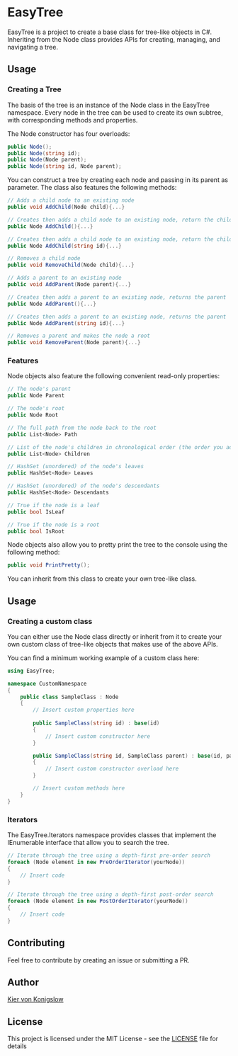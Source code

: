 # EasyTree

EasyTree is a project to create a base class for tree-like objects in C#. Inheriting from the Node class provides APIs for creating, managing, and navigating a tree.

## Usage

### Creating a Tree

The basis of the tree is an instance of the Node class in the EasyTree namespace. Every node in the tree can be used to create its own subtree, with corresponding methods and properties.

The Node constructor has four overloads:
```cs
public Node();
public Node(string id);
public Node(Node parent);
public Node(string id, Node parent);
```

You can construct a tree by creating each node and passing in its parent as parameter. The class also features the following methods:

```cs
// Adds a child node to an existing node
public void AddChild(Node child){...}

// Creates then adds a child node to an existing node, return the child
public Node AddChild(){...}

// Creates then adds a child node to an existing node, return the child
public Node AddChild(string id){...}

// Removes a child node
public void RemoveChild(Node child){...}

// Adds a parent to an existing node
public void AddParent(Node parent){...}

// Creates then adds a parent to an existing node, returns the parent
public Node AddParent(){...}

// Creates then adds a parent to an existing node, returns the parent
public Node AddParent(string id){...}

// Removes a parent and makes the node a root
public void RemoveParent(Node parent){...}
```

### Features

Node objects also feature the following convenient read-only properties:
```cs
// The node's parent
public Node Parent

// The node's root
public Node Root

// The full path from the node back to the root
public List<Node> Path

// List of the node's children in chronological order (the order you added them)
public List<Node> Children

// HashSet (unordered) of the node's leaves
public HashSet<Node> Leaves

// HashSet (unordered) of the node's descendants
public HashSet<Node> Descendants

// True if the node is a leaf
public bool IsLeaf

// True if the node is a root
public bool IsRoot
```

Node objects also allow you to pretty print the tree to the console using the following method:
```cs
public void PrintPretty();
```

You can inherit from this class to create your own tree-like class.

## Usage

### Creating a custom class

You can either use the Node class directly or inherit from it to create your own custom class of tree-like objects that makes use of the above APIs.

You can find a minimum working example of a custom class here:

```cs
using EasyTree;

namespace CustomNamespace
{
    public class SampleClass : Node
    {
        // Insert custom properties here
        
        public SampleClass(string id) : base(id)
        {
            // Insert custom constructor here
        }

        public SampleClass(string id, SampleClass parent) : base(id, parent)
        {
            // Insert custom constructor overload here
        }

        // Insert custom methods here
    }
}
```

### Iterators

The EasyTree.Iterators namespace provides classes that implement the IEnumerable interface that allow you to search the tree.

```cs
// Iterate through the tree using a depth-first pre-order search
foreach (Node element in new PreOrderIterator(yourNode))
{
    // Insert code
}

// Iterate through the tree using a depth-first post-order search
foreach (Node element in new PostOrderIterator(yourNode))
{
    // Insert code
}
```

## Contributing

Feel free to contribute by creating an issue or submitting a PR.

## Author

[Kier von Konigslow](https://github.com/kvonkoni)

## License

This project is licensed under the MIT License - see the [LICENSE](LICENSE) file for details